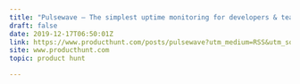 ```yaml
---
title: "Pulsewave — The simplest uptime monitoring for developers & teams"
draft: false
date: 2019-12-17T06:50:01Z
link: https://www.producthunt.com/posts/pulsewave?utm_medium=RSS&utm_source=hune
site: www.producthunt.com
topic: product hunt  

---
```

